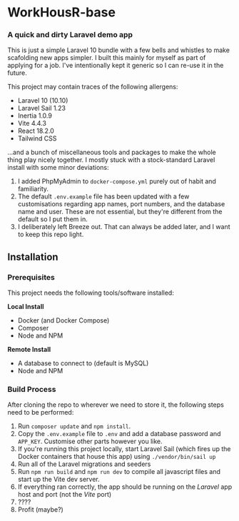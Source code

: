 # WorkHousR-base #
### A quick and dirty Laravel demo app ###

This is just a simple Laravel 10 bundle with a few bells and whistles to make scafolding new apps simpler. I built this mainly for myself as part of applying for a job. I've intentionally kept it generic so I can re-use it in the future.

This project may contain traces of the following allergens:

- Laravel 10 (10.10)
- Laravel Sail 1.23
- Inertia 1.0.9
- Vite 4.4.3
- React 18.2.0
- Tailwind CSS

...and a bunch of miscellaneous tools and packages to make the whole thing play nicely together. I mostly stuck with a stock-standard Laravel install with some minor deviations:

1. I added PhpMyAdmin to `docker-compose.yml` purely out of habit and familiarity.
2. The default `.env.example` file has been updated with a few customisations regarding app names, port numbers, and the database name and user. These are not essential, but they're different from the default so I put them in.
3. I deliberately left Breeze out. That can always be added later, and I want to keep this repo light.

## Installation ##

### Prerequisites ###

This project needs the following tools/software installed:

**Local Install**

- Docker (and Docker Compose)
- Composer
- Node and NPM

**Remote Install**

- A database to connect to (default is MySQL)
- Node and NPM

### Build Process ###

After cloning the repo to wherever we need to store it, the following steps need to be performed:

1. Run `composer update` and `npm install`.
2. Copy the `.env.example` file to `.env` and add a database password and `APP_KEY`. Customise other parts however you like.
3. If you're running this project locally, start Laravel Sail (which fires up the Docker containers that house this app) using `./vendor/bin/sail up`
4. Run all of the Laravel migrations and seeders
5. Run `npm run build` and `npm run dev` to compile all javascript files and start up the Vite dev server.
6. If everything ran correctly, the app should be running on the *Laravel* app host and port (not the *Vite* port)
7. ????
8. Profit (maybe?)

    



